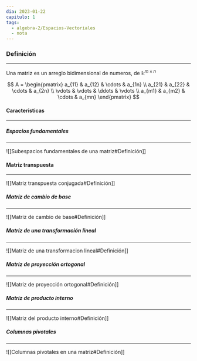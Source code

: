 ```yaml
---
dia: 2023-01-22
capitulo: 1
tags:
  - algebra-2/Espacios-Vectoriales
  - nota
---
```

### Definición
---
Una matriz es un arreglo bidimensional de numeros, de $\mathbb{k}^{m \times n}$ 

$$ A = \begin{pmatrix} a_{11} & a_{12} & \cdots & a_{1n} \\
			a_{21} & a_{22} & \cdots & a_{2n} \\
			\vdots & \vdots & \ddots & \vdots \\
			a_{m1} & a_{m2} & \cdots & a_{mn} \end{pmatrix} $$

#### Caracteristicas
---

##### Espacios fundamentales
---
![[Subespacios fundamentales de una matriz#Definición]]

#### Matriz transpuesta
---
![[Matriz transpuesta conjugada#Definición]]

##### Matriz de cambio de base
---
![[Matriz de cambio de base#Definición]]

##### Matriz de una transformación lineal
---
![[Matriz de una transformacion lineal#Definición]]

##### Matriz de proyección ortogonal
---
![[Matriz de proyección ortogonal#Definición]]

##### Matriz de producto interno
---
![[Matriz del producto interno#Definición]]

##### Columnas pivotales
---
![[Columnas pivotales en una matriz#Definición]] 

